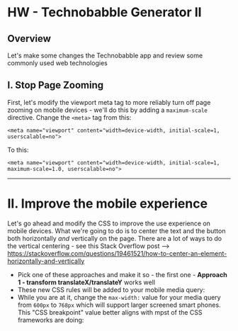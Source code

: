 # HW - Technobabble Generator II

## Overview

Let's make some changes the Technobabble app and review some commonly used web technologies

## I. Stop Page Zooming

First, let's modify the viewport meta tag to more reliably turn off page zooming on mobile devices - we'll do this by adding a `maximum-scale` directive. Change the `<meta>` tag from this:

`<meta name="viewport" content="width=device-width, initial-scale=1, userscalable=no">`

To this:

`<meta name="viewport" content="width=device-width, initial-scale=1, maximum-scale=1.0, userscalable=no">`

<hr>

# II. Improve the mobile experience

Let's go ahead and modify the CSS to improve the use experience on mobile devices. What we're going to do is to center the text and the button both horizontally *and* vertically on the page. There are a lot of ways to do the vertical centering - see this Stack Overflow post --> https://stackoverflow.com/questions/19461521/how-to-center-an-element-horizontally-and-vertically

- Pick one of these approaches and make it so - the first one - **Approach 1 - transform translateX/translateY** works well
- These new CSS rules will be added to your mobile media query:
- While you are at it, change the `max-width:` value for your media query from `600px` to `768px` which will support larger screened smart phones. This "CSS breakpoint" value better aligns with mpst of the CSS frameworks are doing:  
